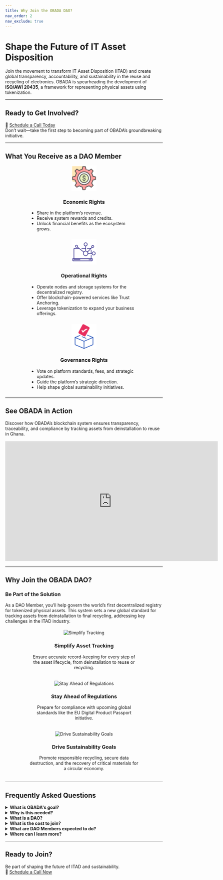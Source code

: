 ```yaml
---
title: Why Join the OBADA DAO?
nav_order: 2
nav_exclude: true
---
```


# **Shape the Future of IT Asset Disposition**

Join the movement to transform IT Asset Disposition (ITAD) and create global transparency, accountability, and sustainability in the reuse and recycling of electronics. OBADA is spearheading the development of **ISO/AWI 20435**, a framework for representing physical assets using tokenization.

---

## **Ready to Get Involved?**

📅 [Schedule a Call Today](https://calendar.app.google/81DC9HAdBcm6CCtS8)  
Don’t wait—take the first step to becoming part of OBADA’s groundbreaking initiative.

---

## **What You Receive as a DAO Member**

<div style="display: flex; justify-content: space-around; flex-wrap: wrap; gap: 15px; margin: 15px 0;">

<div style="text-align: center; max-width: 350px;">
<img src="/assets/images/economic.png" alt="Economic Rights" width="80" height="80">
<h3>Economic Rights</h3>
<ul style="text-align: left; margin: 10px auto;">
  <li>Share in the platform’s revenue.</li>
  <li>Receive system rewards and credits.</li>
  <li>Unlock financial benefits as the ecosystem grows.</li>
</ul>
</div>

<div style="text-align: center; max-width: 350px;">
<img src="/assets/images/operational.png" alt="Operational Rights" width="80" height="80">
<h3>Operational Rights</h3>
<ul style="text-align: left; margin: 10px auto;">
  <li>Operate nodes and storage systems for the decentralized registry.</li>
  <li>Offer blockchain-powered services like Trust Anchoring.</li>
  <li>Leverage tokenization to expand your business offerings.</li>
</ul>
</div>

<div style="text-align: center; max-width: 350px;">
<img src="/assets/images/governance.png" alt="Governance Rights" width="80" height="80">
<h3>Governance Rights</h3>
<ul style="text-align: left; margin: 10px auto;">
  <li>Vote on platform standards, fees, and strategic updates.</li>
  <li>Guide the platform’s strategic direction.</li>
  <li>Help shape global sustainability initiatives.</li>
</ul>
</div>

</div>

---

## **See OBADA in Action**

Discover how OBADA’s blockchain system ensures transparency, traceability, and compliance by tracking assets from deinstallation to reuse in Ghana.

<div style="align-content:center; margin: 15px 0;">
<iframe width="680" height="382" src="https://www.youtube.com/embed/NHYf5NHNor4" title="OBADA Demo Video" frameborder="0" allow="accelerometer; autoplay; clipboard-write; encrypted-media; gyroscope; picture-in-picture; web-share" allowfullscreen></iframe>
</div>

---

## **Why Join the OBADA DAO?**

### **Be Part of the Solution**
As a DAO Member, you’ll help govern the world’s first decentralized registry for tokenized physical assets. This system sets a new global standard for tracking assets from deinstallation to final recycling, addressing key challenges in the ITAD industry.

<div style="display: flex; justify-content: space-around; flex-wrap: wrap; gap: 20px; margin: 20px 0;">

<div style="text-align: center; max-width: 350px;">
<img src="/assets/images/simplify-tracking.svg" alt="Simplify Tracking" width="80" height="80">
<h3>Simplify Asset Tracking</h3>
<p>Ensure accurate record-keeping for every step of the asset lifecycle, from deinstallation to reuse or recycling.</p>
</div>

<div style="text-align: center; max-width: 350px;">
<img src="/assets/images/regulations.svg" alt="Stay Ahead of Regulations" width="80" height="80">
<h3>Stay Ahead of Regulations</h3>
<p>Prepare for compliance with upcoming global standards like the EU Digital Product Passport initiative.</p>
</div>

<div style="text-align: center; max-width: 350px;">
<img src="/assets/images/sustainability.svg" alt="Drive Sustainability Goals" width="80" height="80">
<h3>Drive Sustainability Goals</h3>
<p>Promote responsible recycling, secure data destruction, and the recovery of critical materials for a circular economy.</p>
</div>

</div>

---

## **Frequently Asked Questions**

<details>
  <summary><strong>What is OBADA's goal?</strong></summary>
  <div>
    OBADA is creating a blockchain-powered registry to securely track physical assets throughout their lifecycle. This system facilitates reuse, recycling, and responsible end-of-life management of IT equipment.
  </div>
</details>

<details>
  <summary><strong>Why is this needed?</strong></summary>
  <div>
    OBADA addresses key challenges in ITAD, including:  
    - Poor tracking and siloed data on electronic devices.  
    - Low recycling rates and improper disposal.  
    - Chain-of-custody issues leading to fraud.  
    - Environmental damage caused by e-waste.  
    Our decentralized system ensures accountability, compliance, and sustainability.
  </div>
</details>

<details>
  <summary><strong>What is a DAO?</strong></summary>
  <div>
    A Decentralized Autonomous Organization (DAO) allows members to govern collaboratively, with no central authority. OBADA’s DAO members drive decisions on standards, updates, fees, and rewards.
  </div>
</details>

<details>
  <summary><strong>What is the cost to join?</strong></summary>
  <div>
    DAO membership seats are priced at a one-time fee of $6,515, plus a $15 bank charge. Pricing and included benefits may adjust after every 10 seats are filled.
  </div>
</details>

<details>
  <summary><strong>What are DAO Members expected to do?</strong></summary>
  <div>
    DAO members vote on platform updates, operate blockchain nodes (or ensure one is operated on their behalf), and actively advocate for system adoption.
  </div>
</details>

<details>
  <summary><strong>Where can I learn more?</strong></summary>
  <div>
    Please <a href="mailto:adam@obada.io">contact Adam Cirrone</a> to schedule a call and discuss your questions.
  </div>
</details>

---

## **Ready to Join?**

Be part of shaping the future of ITAD and sustainability.  
📅 [Schedule a Call Now](https://calendar.app.google/81DC9HAdBcm6CCtS8)
